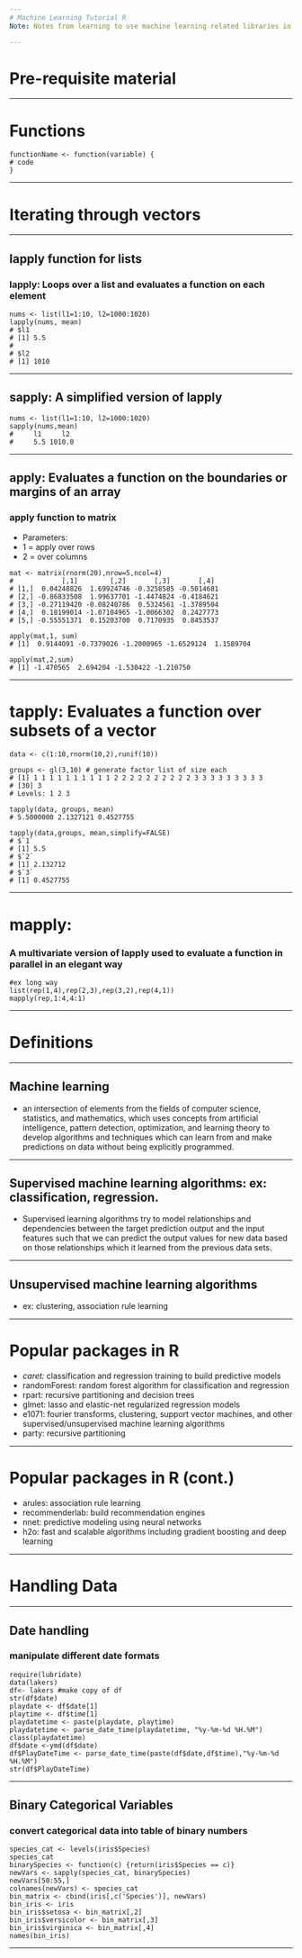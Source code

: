 ```yaml
---
# Machine Learning Tutorial R
Note: Notes from learning to use machine learning related libraries in R language

---
```

# Pre-requisite material
---
# Functions
~~~~
functionName <- function(variable) {
# code
}
~~~~
---
# Iterating through vectors
---
## lapply function for lists
### lapply: Loops over a list and evaluates a function on each element
~~~~
nums <- list(l1=1:10, l2=1000:1020)
lapply(nums, mean)
# $l1
# [1] 5.5
#
# $l2
# [1] 1010
~~~~
---
## sapply: A simplified version of lapply
~~~~
nums <- list(l1=1:10, l2=1000:1020)
sapply(nums,mean)
#     l1     l2
#     5.5 1010.0
~~~~
---
## apply: Evaluates a function on the boundaries or margins of an array
### apply function to matrix 
+ Parameters: 
 + 1 = apply over rows 
 + 2 = over columns

~~~~
mat <- matrix(rnorm(20),nrow=5,ncol=4)
#            [,1]        [,2]       [,3]       [,4]
# [1,]  0.04248826  1.69924746 -0.3258585 -0.5014681
# [2,] -0.86833508  1.99637701 -1.4474824 -0.4184621
# [3,] -0.27119420 -0.08240786  0.5324561 -1.3789504
# [4,]  0.18199014 -1.07104965 -1.0066302  0.2427773
# [5,] -0.55551371  0.15203700  0.7170935  0.8453537

apply(mat,1, sum)
# [1]  0.9144091 -0.7379026 -1.2000965 -1.6529124  1.1589704

apply(mat,2,sum)
# [1] -1.470565  2.694204 -1.530422 -1.210750
~~~~
---
# tapply: Evaluates a function over subsets of a vector
~~~~
data <- c(1:10,rnorm(10,2),runif(10))

groups <- gl(3,10) # generate factor list of size each
# [1] 1 1 1 1 1 1 1 1 1 1 2 2 2 2 2 2 2 2 2 2 3 3 3 3 3 3 3 3 3
# [30] 3
# Levels: 1 2 3

tapply(data, groups, mean)
# 5.5000000 2.1327121 0.4527755

tapply(data,groups, mean,simplify=FALSE)
# $`1`
# [1] 5.5
# $`2`
# [1] 2.132712
# $`3`
# [1] 0.4527755
~~~~
---
# mapply: 
### A multivariate version of lapply used to evaluate a function in parallel in an elegant way
~~~~
#ex long way
list(rep(1,4),rep(2,3),rep(3,2),rep(4,1))
mapply(rep,1:4,4:1)
~~~~

---
# Definitions
---
## Machine learning
+ an intersection of elements from the fields of computer science, statistics, and mathematics, which uses concepts from artificial intelligence, pattern detection, optimization, and learning theory to develop algorithms and techniques which can learn from and make predictions on data without being explicitly programmed.
---
## Supervised machine learning algorithms: ex: classification, regression.
+  Supervised learning algorithms try to model relationships and dependencies between the target prediction output and the input features such that we can predict the output values for new data based on those relationships which it learned from the previous data sets.
---
## Unsupervised machine learning algorithms
+  ex: clustering, association rule learning
---
# Popular packages in R
+ *caret:* classification and regression training to build predictive models
+ randomForest: random forest algorithm for classification and regression
+ rpart: recursive partitioning and decision trees
+ glmet: lasso and elastic-net regularized regression models
+ e1071: fourier transforms, clustering, support vector machines, and other supervised/unsupervised machine learning algorithms
+ party: recursive partitioning
---
# Popular packages in R (cont.)
+ arules: association rule learning
+ recommenderlab: build recommendation engines
+ nnet: predictive modeling using neural networks
+ h2o: fast and scalable algorithms including gradient boosting and deep learning
--- 
# Handling Data
---
## Date handling
### manipulate different date formats
~~~~
require(lubridate)
data(lakers)
df<- lakers #make copy of df
str(df$date)
playdate <- df$date[1]
playtime <- df$time[1]
playdatetime <- paste(playdate, playtime)
playdatetime <- parse_date_time(playdatetime, "%y-%m-%d %H.%M")
class(playdatetime)
df$date <-ymd(df$date)
df$PlayDateTime <- parse_date_time(paste(df$date,df$time),"%y-%m-%d %H.%M")
str(df$PlayDateTime)
~~~~
---
## Binary Categorical Variables
### convert categorical data into table of binary numbers
~~~~
species_cat <- levels(iris$Species)
species_cat
binarySpecies <- function(c) {return(iris$Species == c)}
newVars <- sapply(species_cat, binarySpecies)
newVars[50:55,]
colnames(newVars) <- species_cat
bin_matrix <- cbind(iris[,c('Species')], newVars)
bin_iris <- iris
bin_iris$setosa <- bin_matrix[,2]
bin_iris$versicolor <- bin_matrix[,3]
bin_iris$virginica <- bin_matrix[,4]
names(bin_iris)
~~~~
---


